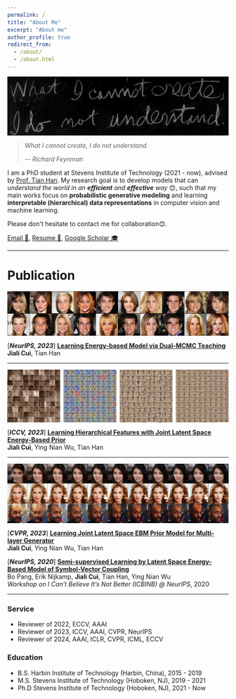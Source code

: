 ```yaml
---
permalink: /
title: "About Me"
excerpt: "About me"
author_profile: true
redirect_from: 
  - /about/
  - /about.html
---
```

<img align="top" width="600" src="/images/feynman.jpg" />

> *What I cannot create, I do not understand.*
>
> -- <cite>Richard Feynman</cite>

I am a PhD student at Stevens Institute of Technology (2021 - now), advised by [Prof. Tian Han](https://hthth0801.github.io/). My research goal is to develop models that can *understand the world in an **efficient** and **effective** way* 😊, such that my main works focus on **probabilistic generative modeling** and learning **interpretable (hierarchical) data representations** in computer vision and machine learning.

Please don't hesitate to contact me for collaboration😊. 

[Email 📧](mailto:jcui7@stevens.edu),    [Resume 📁](https://jcui1224.github.io/files/Jiali_Cui_Resume.pdf),    [Google Scholar 🎓](https://scholar.google.com/citations?hl=en&user=dDBTlNAAAAAJ)

---

# Publication
<img align="top" width="600" src="/images/github-nips-2023-2.png" />

[***NeurIPS, 2023***] [**Learning Energy-based Model via Dual-MCMC Teaching**](https://jcui1224.github.io/dual-MCMC-proj/)
<br>
**Jiali Cui**, Tian Han <br> 

---

<img align="top" width="600" src="/images/github-iccv-2023.png" />

[***ICCV, 2023***] [**Learning Hierarchical Features with Joint Latent Space Energy-Based Prior**](https://jcui1224.github.io/hierarchical-representation-ebm-proj/)
<br>
**Jiali Cui**, Ying Nian Wu, Tian Han <br> 

---

<img align="top" width="600" src="/images/github-cvpr-2023.jpg" />

[***CVPR, 2023***] [**Learning Joint Latent Space EBM Prior Model for Multi-layer Generator**](https://jcui1224.github.io/hierarchical-joint-ebm-proj/)
<br>
**Jiali Cui**, Ying Nian Wu, Tian Han <br> 

[***NeurIPS, 2020***] [**Semi-supervised Learning by Latent Space Energy-Based Model of Symbol-Vector Coupling**](https://arxiv.org/pdf/2010.09359.pdf)
<br>
Bo Pang, Erik Nijkamp, **Jiali Cui**, Tian Han, Ying Nian Wu <br> 
*Workshop on I Can’t Believe It’s Not Better (ICBINB) @ NeurIPS*, 2020

---

### Service

* Reviewer of 2022, ECCV, AAAI
* Reviewer of 2023, ICCV, AAAI, CVPR, NeurIPS
* Reviewer of 2024, AAAI, ICLR, CVPR, ICML, ECCV


### Education

* B.S. Harbin Institute of Technology (Harbin, China), 2015 - 2019
* M.S. Stevens Institute of Technology (Hoboken, NJ), 2019 - 2021
* Ph.D Stevens Institute of Technology (Hoboken, NJ), 2021 - Now
